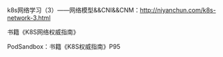 k8s网络学习（3）——网络模型&&CNI&&CNM：http://niyanchun.com/k8s-network-3.html

书籍《K8S网络权威指南》

PodSandbox：书籍《K8S权威指南》P95